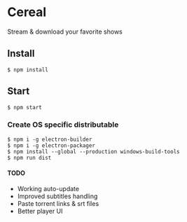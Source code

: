 <!-- ![Cereal](/assets/cereal.jpg) -->
Cereal
===========

Stream & download your favorite shows


## Install
```
$ npm install
```

## Start
```
$ npm start
```

### Create OS specific distributable
```
$ npm i -g electron-builder
$ npm i -g electron-packager
$ npm install --global --production windows-build-tools
$ npm run dist
```

#### TODO
*	Working auto-update
*	Improved subtitles handling
*	Paste torrent links & srt files
*	Better player UI